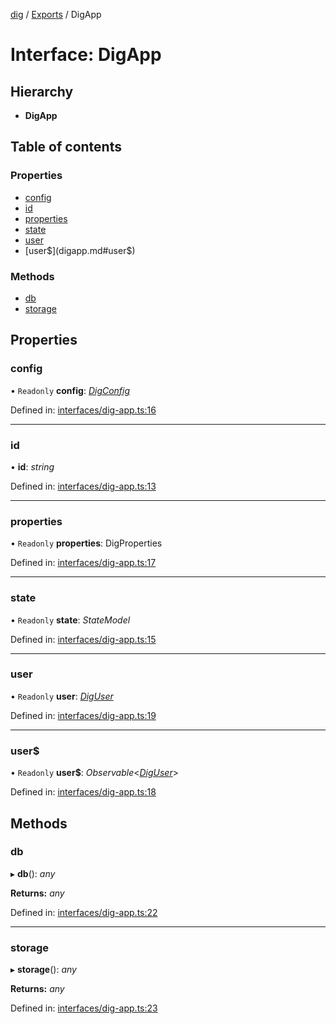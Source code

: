 [dig](../README.md) / [Exports](../modules.md) / DigApp

# Interface: DigApp

## Hierarchy

* **DigApp**

## Table of contents

### Properties

- [config](digapp.md#config)
- [id](digapp.md#id)
- [properties](digapp.md#properties)
- [state](digapp.md#state)
- [user](digapp.md#user)
- [user$](digapp.md#user$)

### Methods

- [db](digapp.md#db)
- [storage](digapp.md#storage)

## Properties

### config

• `Readonly` **config**: [*DigConfig*](digconfig.md)

Defined in: [interfaces/dig-app.ts:16](https://github.com/dig-platform/dig-app/blob/42915763/projects/dig/src/lib/interfaces/dig-app.ts#L16)

___

### id

• **id**: *string*

Defined in: [interfaces/dig-app.ts:13](https://github.com/dig-platform/dig-app/blob/42915763/projects/dig/src/lib/interfaces/dig-app.ts#L13)

___

### properties

• `Readonly` **properties**: DigProperties

Defined in: [interfaces/dig-app.ts:17](https://github.com/dig-platform/dig-app/blob/42915763/projects/dig/src/lib/interfaces/dig-app.ts#L17)

___

### state

• `Readonly` **state**: *StateModel*

Defined in: [interfaces/dig-app.ts:15](https://github.com/dig-platform/dig-app/blob/42915763/projects/dig/src/lib/interfaces/dig-app.ts#L15)

___

### user

• `Readonly` **user**: [*DigUser*](diguser.md)

Defined in: [interfaces/dig-app.ts:19](https://github.com/dig-platform/dig-app/blob/42915763/projects/dig/src/lib/interfaces/dig-app.ts#L19)

___

### user$

• `Readonly` **user$**: *Observable*<[*DigUser*](diguser.md)\>

Defined in: [interfaces/dig-app.ts:18](https://github.com/dig-platform/dig-app/blob/42915763/projects/dig/src/lib/interfaces/dig-app.ts#L18)

## Methods

### db

▸ **db**(): *any*

**Returns:** *any*

Defined in: [interfaces/dig-app.ts:22](https://github.com/dig-platform/dig-app/blob/42915763/projects/dig/src/lib/interfaces/dig-app.ts#L22)

___

### storage

▸ **storage**(): *any*

**Returns:** *any*

Defined in: [interfaces/dig-app.ts:23](https://github.com/dig-platform/dig-app/blob/42915763/projects/dig/src/lib/interfaces/dig-app.ts#L23)
